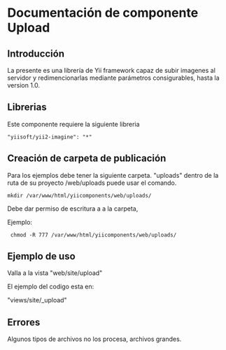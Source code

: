 # Documentación de componente Upload

## Introducción
La presente es una librería de Yii framework capaz de subir imagenes al servidor
y redimencionarlas mediante parámetros consigurables, hasta la version 1.0.

## Librerias
Este componente requiere la siguiente libreria

```
"yiisoft/yii2-imagine": "*"
```

## Creación de carpeta de publicación

Para los ejemplos debe tener la siguiente carpeta. "uploads" dentro de la ruta de
su proyecto /web/uploads puede usar el comando.

```
mkdir /var/www/html/yiicomponents/web/uploads/
```
Debe dar permiso de escritura a a la carpeta, 

Ejemplo:

```
 chmod -R 777 /var/www/html/yiicomponents/web/uploads/ 
```

## Ejemplo de uso

Valla a la vista "web/site/upload"

El ejemplo del codigo esta en:

"views/site/_upload"




## Errores

Algunos tipos de archivos no los procesa, archivos grandes.